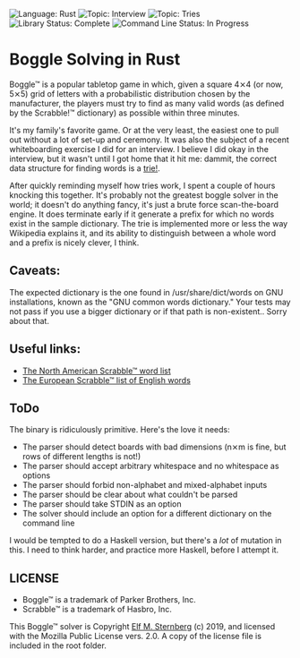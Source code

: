 ![Language: Rust](https://img.shields.io/badge/language-Rust-green.svg)
![Topic: Interview](https://img.shields.io/badge/topic-Interview_Question-red.svg)
![Topic: Tries](https://img.shields.io/badge/topic-Tries-red.svg)
![Library Status: Complete](https://img.shields.io/badge/status-Library_Complete-green.svg)
![Command Line Status: In Progress](https://img.shields.io/badge/status-CLI_In_Progress-yellow.svg)

# Boggle Solving in Rust

Boggle™ is a popular tabletop game in which, given a square 4⨯4 (or now,
5⨯5) grid of letters with a probabilistic distribution chosen by the
manufacturer, the players must try to find as many valid words (as
defined by the Scrabble!™ dictionary) as possible within three minutes.

It's my family's favorite game.  Or at the very least, the easiest one
to pull out without a lot of set-up and ceremony.  It was also the
subject of a recent whiteboarding exercise I did for an interview.  I
believe I did okay in the interview, but it wasn't until I got home that
it hit me: dammit, the correct data structure for finding words is a
[trie!](https://en.wikipedia.org/wiki/Trie).

After quickly reminding myself how tries work, I spent a couple of hours
knocking this together.  It's probably not the greatest boggle solver in
the world; it doesn't do anything fancy, it's just a brute force
scan-the-board engine. It does terminate early if it generate a prefix
for which no words exist in the sample dictionary.  The trie is
implemented more or less the way Wikipedia explains it, and its ability
to distinguish between a whole word and a prefix is nicely clever, I
think.

## Caveats:

The expected dictionary is the one found in /usr/share/dict/words on GNU
installations, known as the "GNU common words dictionary."  Your tests
may not pass if you use a bigger dictionary or if that path is
non-existent..  Sorry about that.

## Useful links:

- [The North American Scrabble™ word list](https://www.wordgamedictionary.com/twl06/download/twl06.txt)
- [The European Scrabble™ list of English words](https://www.wordgamedictionary.com/sowpods/download/sowpods.txt)

## ToDo

The binary is ridiculously primitive.  Here's the love it needs:

- The parser should detect boards with bad dimensions (n⨯m is fine, but
  rows of different lengths is not!)
- The parser should accept arbitrary whitespace and no whitespace as options
- The parser should forbid non-alphabet and mixed-alphabet inputs
- The parser should be clear about what couldn't be parsed
- The parser should take STDIN as an option
- The solver should include an option for a different dictionary on the
  command line

I would be tempted to do a Haskell version, but there's a *lot* of
mutation in this.  I need to think harder, and practice more Haskell,
before I attempt it.

## LICENSE 

- Boggle™ is a trademark of Parker Brothers, Inc.
- Scrabble™ is a trademark of Hasbro, Inc.

This Boggle™ solver is Copyright [Elf
M. Sternberg](https://elfsternberg.com) (c) 2019, and licensed with the
Mozilla Public License vers. 2.0.  A copy of the license file is
included in the root folder.

